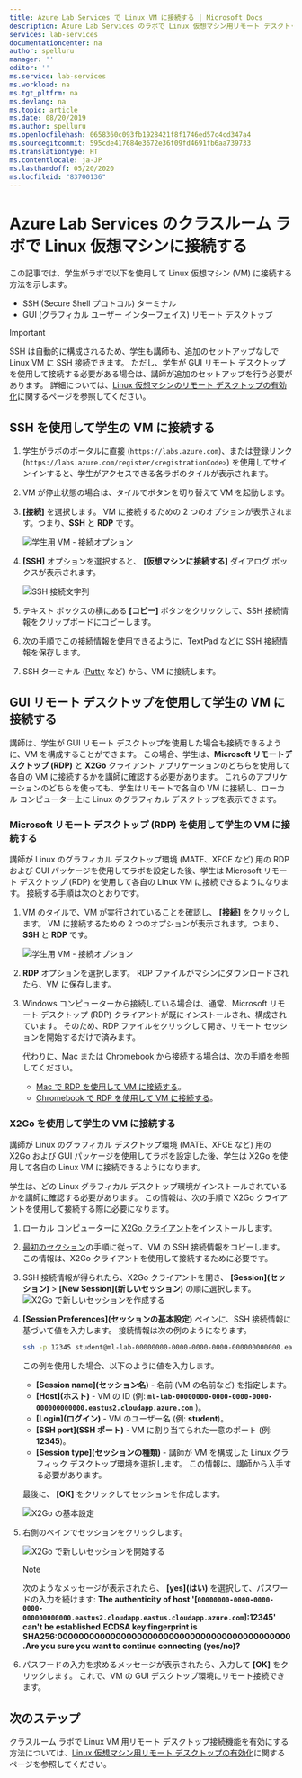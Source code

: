 ```yaml
---
title: Azure Lab Services で Linux VM に接続する | Microsoft Docs
description: Azure Lab Services のラボで Linux 仮想マシン用リモート デスクトップを使用する方法について学習します。
services: lab-services
documentationcenter: na
author: spelluru
manager: ''
editor: ''
ms.service: lab-services
ms.workload: na
ms.tgt_pltfrm: na
ms.devlang: na
ms.topic: article
ms.date: 08/20/2019
ms.author: spelluru
ms.openlocfilehash: 0658360c093fb1928421f8f1746ed57c4cd347a4
ms.sourcegitcommit: 595cde417684e3672e36f09fd4691fb6aa739733
ms.translationtype: HT
ms.contentlocale: ja-JP
ms.lasthandoff: 05/20/2020
ms.locfileid: "83700136"
---
```

# <a name="connect-to-linux-virtual-machines-in-a-classroom-lab-of-azure-lab-services"></a>Azure Lab Services のクラスルーム ラボで Linux 仮想マシンに接続する
この記事では、学生がラボで以下を使用して Linux 仮想マシン (VM) に接続する方法を示します。
- SSH (Secure Shell プロトコル) ターミナル
- GUI (グラフィカル ユーザー インターフェイス) リモート デスクトップ

> [!IMPORTANT] 
> SSH は自動的に構成されるため、学生も講師も、追加のセットアップなしで Linux VM に SSH 接続できます。 ただし、学生が GUI リモート デスクトップを使用して接続する必要がある場合は、講師が追加のセットアップを行う必要があります。  詳細については、[Linux 仮想マシンのリモート デスクトップの有効化](how-to-enable-remote-desktop-linux.md)に関するページを参照してください。

## <a name="connect-to-the-student-vm-using-ssh"></a>SSH を使用して学生の VM に接続する

1. 学生がラボのポータルに直接 (`https://labs.azure.com`)、または登録リンク (`https://labs.azure.com/register/<registrationCode>`) を使用してサインインすると、学生がアクセスできる各ラボのタイルが表示されます。 
   
1. VM が停止状態の場合は、タイルでボタンを切り替えて VM を起動します。 

2. **[接続]** を選択します。 VM に接続するための 2 つのオプションが表示されます。つまり、**SSH** と **RDP** です。

    ![学生用 VM - 接続オプション](../media/how-to-enable-remote-desktop-linux/student-vm-connect-options.png)

3. **[SSH]** オプションを選択すると、 **[仮想マシンに接続する]** ダイアログ ボックスが表示されます。  

    ![SSH 接続文字列](../media/how-to-enable-remote-desktop-linux/ssh-connection-string.png)

4. テキスト ボックスの横にある **[コピー]** ボタンをクリックして、SSH 接続情報をクリップボードにコピーします。 

5. 次の手順でこの接続情報を使用できるように、TextPad などに SSH 接続情報を保存します。

6. SSH ターミナル ([Putty](https://www.putty.org/) など) から、VM に接続します。

## <a name="connect-to-the-student-vm-using-gui-remote-desktop"></a>GUI リモート デスクトップを使用して学生の VM に接続する
講師は、学生が GUI リモート デスクトップを使用した場合も接続できるように、VM を構成することができます。  この場合、学生は、**Microsoft リモートデスクトップ (RDP)** と **X2Go** クライアント アプリケーションのどちらを使用して各自の VM に接続するかを講師に確認する必要があります。  これらのアプリケーションのどちらを使っても、学生はリモートで各自の VM に接続し、ローカル コンピューター上に Linux のグラフィカル デスクトップを表示できます。

### <a name="connect-to-the-student-vm-using-microsoft-remote-desktop-rdp"></a>Microsoft リモート デスクトップ (RDP) を使用して学生の VM に接続する
講師が Linux のグラフィカル デスクトップ環境 (MATE、XFCE など) 用の RDP および GUI パッケージを使用してラボを設定した後、学生は Microsoft リモート デスクトップ (RDP) を使用して各自の Linux VM に接続できるようになります。 接続する手順は次のとおりです。 

1. VM のタイルで、VM が実行されていることを確認し、 **[接続]** をクリックします。 VM に接続するための 2 つのオプションが表示されます。つまり、**SSH** と **RDP** です。

    ![学生用 VM - 接続オプション](../media/how-to-enable-remote-desktop-linux/student-vm-connect-options.png)
2. **RDP** オプションを選択します。  RDP ファイルがマシンにダウンロードされたら、VM に保存します。

3. Windows コンピューターから接続している場合は、通常、Microsoft リモート デスクトップ (RDP) クライアントが既にインストールされ、構成されています。  そのため、RDP ファイルをクリックして開き、リモート セッションを開始するだけで済みます。

    代わりに、Mac または Chromebook から接続する場合は、次の手順を参照してください。
   - [Mac で RDP を使用して VM に接続する](connect-virtual-machine-mac-remote-desktop.md)。
   - [Chromebook で RDP を使用して VM に接続する](connect-virtual-machine-chromebook-remote-desktop.md)。  

### <a name="connect-to-the-student-vm-using-x2go"></a>X2Go を使用して学生の VM に接続する
講師が Linux のグラフィカル デスクトップ環境 (MATE、XFCE など) 用の X2Go および GUI パッケージを使用してラボを設定した後、学生は X2Go を使用して各自の Linux VM に接続できるようになります。

学生は、どの Linux グラフィカル デスクトップ環境がインストールされているかを講師に確認する必要があります。  この情報は、次の手順で X2Go クライアントを使用して接続する際に必要になります。

1. ローカル コンピューターに [X2Go クライアント](https://wiki.x2go.org/doku.php/doc:installation:x2goclient)をインストールします。

1. [最初のセクション](how-to-use-remote-desktop-linux-student.md#connect-to-the-student-vm-using-ssh)の手順に従って、VM の SSH 接続情報をコピーします。  この情報は、X2Go クライアントを使用して接続するために必要です。

1. SSH 接続情報が得られたら、X2Go クライアントを開き、 **[Session]\(セッション\)**  >  **[New Session]\(新しいセッション\)** の順に選択します。
   ![X2Go で新しいセッションを作成する](../media/how-to-use-classroom-lab/x2go-new-session.png)

1. **[Session Preferences]\(セッションの基本設定\)** ペインに、SSH 接続情報に基づいて値を入力します。  接続情報は次の例のようになります。

    ```bash
    ssh -p 12345 student@ml-lab-00000000-0000-0000-0000-000000000000.eastus2.cloudapp.azure.com
    ```

    この例を使用した場合、以下のように値を入力します。

   - **[Session name]\(セッション名\)** - 名前 (VM の名前など) を指定します。
   - **[Host]\(ホスト\)** - VM の ID (例: **`ml-lab-00000000-0000-0000-0000-000000000000.eastus2.cloudapp.azure.com`** )。
   - **[Login]\(ログイン\)** - VM のユーザー名 (例: **student**)。
   - **[SSH port]\(SSH ポート\)** - VM に割り当てられた一意のポート (例: **12345**)。
   - **[Session type]\(セッションの種類\)** - 講師が VM を構成した Linux グラフィック デスクトップ環境を選択します。  この情報は、講師から入手する必要があります。

    最後に、 **[OK]** をクリックしてセッションを作成します。

    ![X2Go の基本設定](../media/how-to-use-classroom-lab/x2go-session-preferences.png)

1.  右側のペインでセッションをクリックします。

    ![X2Go で新しいセッションを開始する](../media/how-to-use-classroom-lab/x2go-start-session.png)

    > [!NOTE] 
    > 次のようなメッセージが表示されたら、 **[yes]\(はい\)** を選択して、パスワードの入力を続けます: **The authenticity of host '[`00000000-0000-0000-0000-000000000000.eastus2.cloudapp.eastus.cloudapp.azure.com`]:12345' can't be established.ECDSA key fingerprint is SHA256:00000000000000000000000000000000000000000000.Are you sure you want to continue connecting (yes/no)?**

2. パスワードの入力を求めるメッセージが表示されたら、入力して **[OK]** をクリックします。  これで、VM の GUI デスクトップ環境にリモート接続できます。

## <a name="next-steps"></a>次のステップ
クラスルーム ラボで Linux VM 用リモート デスクトップ接続機能を有効にする方法については、[Linux 仮想マシン用リモート デスクトップの有効化](how-to-enable-remote-desktop-linux.md)に関するページを参照してください。 

